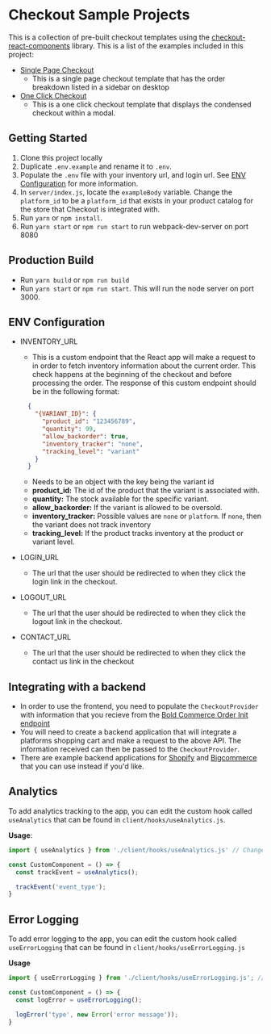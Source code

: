 # Checkout Sample Projects
This is a collection of pre-built checkout templates using the [checkout-react-components](https://www.npmjs.com/package/@boldcommerce/checkout-react-components) library. This is a list of the examples included in this project:
* [Single Page Checkout](single_page)
  * This is a single page checkout template that has the order breakdown listed in a sidebar on desktop
* [One Click Checkout](one_click)
  * This is a one click checkout template that displays the condensed checkout within a modal.

## Getting Started
1. Clone this project locally
3. Duplicate `.env.example` and rename it to `.env`.
4. Populate the `.env` file with your inventory url, and login url. See [ENV Configuration](#env-configuration) for more information.
5. In `server/index.js`, locate the `exampleBody` variable. Change the `platform_id` to be a `platform_id` that exists in your product catalog for the store that Checkout is integrated with.
6. Run `yarn` or `npm install`.
7. Run `yarn start` or `npm run start` to run webpack-dev-server on port 8080

## Production Build
- Run `yarn build` or `npm run build`
- Run `yarn start` or `npm run start`. This will run the node server on port 3000.

## ENV Configuration
* INVENTORY_URL
  * This is a custom endpoint that the React app will make a request to in order to fetch inventory information about the current order. This check happens at the beginning of the checkout and before processing the order. The response of this custom endpoint should be in the following format:

  ```json
    {
      "{VARIANT_ID}": {
        "product_id": "123456789",
        "quantity": 99,
        "allow_backorder": true,
        "inventory_tracker": "none",
        "tracking_level": "variant"
      }
    }
  ```
  * Needs to be an object with the key being the variant id
  * **product_id:** The id of the product that the variant is associated with.
  * **quantity:** The stock available for the specific variant.
  * **allow_backorder:** If the variant is allowed to be oversold.
  * **inventory_tracker:** Possible values are `none` or `platform`. If `none`, then the variant does not track inventory
  * **tracking_level:** If the product tracks inventory at the product or variant level.

* LOGIN_URL
  * The url that the user should be redirected to when they click the login link in the checkout.
* LOGOUT_URL
  * The url that the user should be redirected to when they click the logout link in the checkout.
* CONTACT_URL
  * The url that the user should be redirected to when they click the contact us link in the checkout

## Integrating with a backend
* In order to use the frontend, you need to populate the `CheckoutProvider` with information that you recieve from the [Bold Commerce Order Init endpoint](https://developer.boldcommerce.com/default/documentation/orders#/Orders/post-init)
* You will need to create a backend application that will integrate a platforms shopping cart and make a request to the above API. The information received can then be passed to the `CheckoutProvider`.
* There are example backend applications for [Shopify](https://github.com/bold-commerce/headless-checkout-shopify) and [Bigcommerce](https://github.com/bold-commerce/headless-checkout-bigcommerce) that you can use instead if you'd like.

## Analytics
To add analytics tracking to the app, you can edit the custom hook called `useAnalytics` that can be found in `client/hooks/useAnalytics.js`.

**Usage**:
```javascript
import { useAnalytics } from './client/hooks/useAnalytics.js' // Change this to the correct path to the hooks folder

const CustomComponent = () => {
  const trackEvent = useAnalytics();

  trackEvent('event_type');
}
```

## Error Logging
To add error logging to the app, you can edit the custom hook called `useErrorLogging` that can be found in `client/hooks/useErrorLogging.js`

**Usage**
```javascript
import { useErrorLogging } from './client/hooks/useErrorLogging.js'; // Change this to the correct path to the hooks folder

const CustomComponent = () => {
  const logError = useErrorLogging();

  logError('type', new Error('error message'));
}
```
